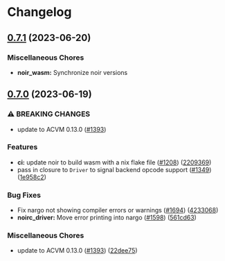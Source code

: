 # Changelog

## [0.7.1](https://github.com/noir-lang/noir/compare/noir_wasm-v0.7.0...noir_wasm-v0.7.1) (2023-06-20)


### Miscellaneous Chores

* **noir_wasm:** Synchronize noir versions

## [0.7.0](https://github.com/noir-lang/noir/compare/noir_wasm-v0.6.0...noir_wasm-v0.7.0) (2023-06-19)


### ⚠ BREAKING CHANGES

* update to ACVM 0.13.0 ([#1393](https://github.com/noir-lang/noir/issues/1393))

### Features

* **ci:** update noir to build wasm with a nix flake file ([#1208](https://github.com/noir-lang/noir/issues/1208)) ([2209369](https://github.com/noir-lang/noir/commit/22093699a1a9c0c654c57fcce683fb42808db3e4))
* pass in closure to `Driver` to signal backend opcode support ([#1349](https://github.com/noir-lang/noir/issues/1349)) ([1e958c2](https://github.com/noir-lang/noir/commit/1e958c2aef89328e5354457c2a1e8697486e2978))


### Bug Fixes

* Fix nargo not showing compiler errors or warnings ([#1694](https://github.com/noir-lang/noir/issues/1694)) ([4233068](https://github.com/noir-lang/noir/commit/4233068e790e6b2544b61571183fdfe8dbaa7c57))
* **noirc_driver:** Move error printing into nargo ([#1598](https://github.com/noir-lang/noir/issues/1598)) ([561cd63](https://github.com/noir-lang/noir/commit/561cd63debc24d96fa95d3eced72d8b2f8122f49))


### Miscellaneous Chores

* update to ACVM 0.13.0 ([#1393](https://github.com/noir-lang/noir/issues/1393)) ([22dee75](https://github.com/noir-lang/noir/commit/22dee75464d3d02af17109d9065d37342fbbcddb))
